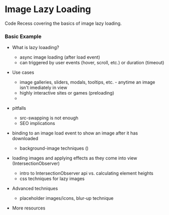 # Image Lazy Loading

Code Recess covering the basics of image lazy loading.

### Basic Example

* What is lazy loaading?
  * async image loading (after load event)
  * can triggered by user events (hover, scroll, etc.) or duration (timeout) 

* Use cases
  * image galleries, sliders, modals, tooltips, etc. - anytime an image isn't imediately in view
  * highly interactive sites or games (preloading)
  * 

* pitfalls
  * src-swapping is not enough
  * SEO implications


* binding to an image load event to show an image after it has downloaded
  * background-image techniques ()

* loading images and applying effects as they come into view (IntersectionObserver)
  * intro to IntersectionObserver api vs. calculating element heights
  * css techniques for lazy images

* Advanced techniques
  * placeholder images/icons, blur-up technique

* More resources






